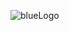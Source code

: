 ![blueLogo](https://raw.githubusercontent.com/carlosteixeiraa/berta/master/graphics/logo/blueLogo/blueLogo.png?token=AZ4Z40I8Dw2phDeJWgMidoOR6-A6H9M6ks5bsgDUwA%3D%3D)





